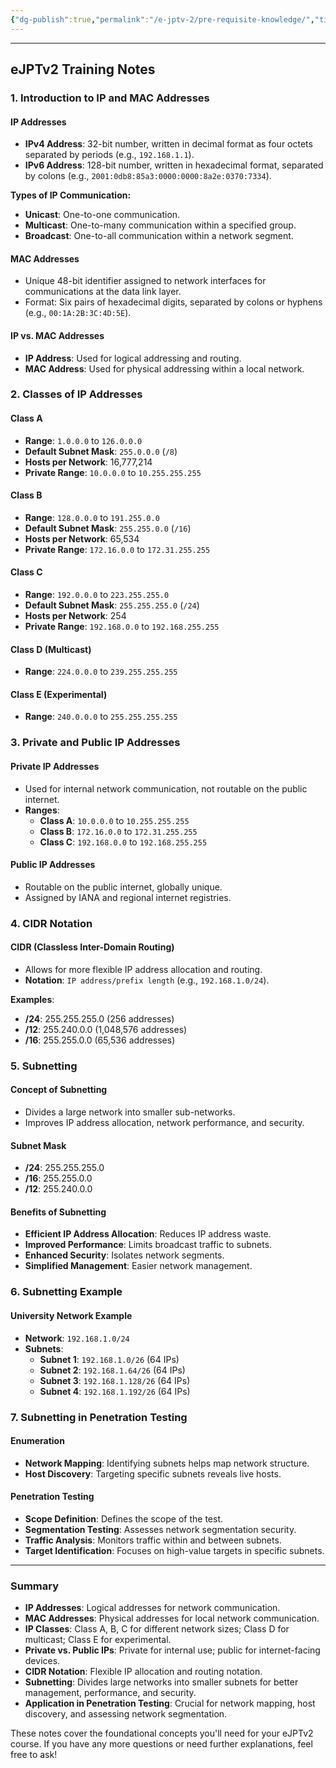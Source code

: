 ```yaml
---
{"dg-publish":true,"permalink":"/e-jptv-2/pre-requisite-knowledge/","title":"Networking Recap - eJPTv2","tags":["ejptv2"]}
---
```



---

## eJPTv2 Training Notes

### 1. **Introduction to IP and MAC Addresses**

#### **IP Addresses**
- **IPv4 Address**: 32-bit number, written in decimal format as four octets separated by periods (e.g., `192.168.1.1`).
- **IPv6 Address**: 128-bit number, written in hexadecimal format, separated by colons (e.g., `2001:0db8:85a3:0000:0000:8a2e:0370:7334`).

**Types of IP Communication:**
- **Unicast**: One-to-one communication.
- **Multicast**: One-to-many communication within a specified group.
- **Broadcast**: One-to-all communication within a network segment.

#### **MAC Addresses**
- Unique 48-bit identifier assigned to network interfaces for communications at the data link layer.
- Format: Six pairs of hexadecimal digits, separated by colons or hyphens (e.g., `00:1A:2B:3C:4D:5E`).

#### **IP vs. MAC Addresses**
- **IP Address**: Used for logical addressing and routing.
- **MAC Address**: Used for physical addressing within a local network.

### 2. **Classes of IP Addresses**

#### **Class A**
- **Range**: `1.0.0.0` to `126.0.0.0`
- **Default Subnet Mask**: `255.0.0.0` (`/8`)
- **Hosts per Network**: 16,777,214
- **Private Range**: `10.0.0.0` to `10.255.255.255`

#### **Class B**
- **Range**: `128.0.0.0` to `191.255.0.0`
- **Default Subnet Mask**: `255.255.0.0` (`/16`)
- **Hosts per Network**: 65,534
- **Private Range**: `172.16.0.0` to `172.31.255.255`

#### **Class C**
- **Range**: `192.0.0.0` to `223.255.255.0`
- **Default Subnet Mask**: `255.255.255.0` (`/24`)
- **Hosts per Network**: 254
- **Private Range**: `192.168.0.0` to `192.168.255.255`

#### **Class D (Multicast)**
- **Range**: `224.0.0.0` to `239.255.255.255`

#### **Class E (Experimental)**
- **Range**: `240.0.0.0` to `255.255.255.255`

### 3. **Private and Public IP Addresses**

#### **Private IP Addresses**
- Used for internal network communication, not routable on the public internet.
- **Ranges**:
  - **Class A**: `10.0.0.0` to `10.255.255.255`
  - **Class B**: `172.16.0.0` to `172.31.255.255`
  - **Class C**: `192.168.0.0` to `192.168.255.255`

#### **Public IP Addresses**
- Routable on the public internet, globally unique.
- Assigned by IANA and regional internet registries.

### 4. **CIDR Notation**

#### **CIDR (Classless Inter-Domain Routing)**
- Allows for more flexible IP address allocation and routing.
- **Notation**: `IP address/prefix length` (e.g., `192.168.1.0/24`).

**Examples**:
- **/24**: 255.255.255.0 (256 addresses)
- **/12**: 255.240.0.0 (1,048,576 addresses)
- **/16**: 255.255.0.0 (65,536 addresses)

### 5. **Subnetting**

#### **Concept of Subnetting**
- Divides a large network into smaller sub-networks.
- Improves IP address allocation, network performance, and security.

#### **Subnet Mask**
- **/24**: 255.255.255.0
- **/16**: 255.255.0.0
- **/12**: 255.240.0.0

#### **Benefits of Subnetting**
- **Efficient IP Address Allocation**: Reduces IP address waste.
- **Improved Performance**: Limits broadcast traffic to subnets.
- **Enhanced Security**: Isolates network segments.
- **Simplified Management**: Easier network management.

### 6. **Subnetting Example**

#### **University Network Example**
- **Network**: `192.168.1.0/24`
- **Subnets**:
  - **Subnet 1**: `192.168.1.0/26` (64 IPs)
  - **Subnet 2**: `192.168.1.64/26` (64 IPs)
  - **Subnet 3**: `192.168.1.128/26` (64 IPs)
  - **Subnet 4**: `192.168.1.192/26` (64 IPs)

### 7. **Subnetting in Penetration Testing**

#### **Enumeration**
- **Network Mapping**: Identifying subnets helps map network structure.
- **Host Discovery**: Targeting specific subnets reveals live hosts.

#### **Penetration Testing**
- **Scope Definition**: Defines the scope of the test.
- **Segmentation Testing**: Assesses network segmentation security.
- **Traffic Analysis**: Monitors traffic within and between subnets.
- **Target Identification**: Focuses on high-value targets in specific subnets.

---

### Summary

- **IP Addresses**: Logical addresses for network communication.
- **MAC Addresses**: Physical addresses for local network communication.
- **IP Classes**: Class A, B, C for different network sizes; Class D for multicast; Class E for experimental.
- **Private vs. Public IPs**: Private for internal use; public for internet-facing devices.
- **CIDR Notation**: Flexible IP allocation and routing notation.
- **Subnetting**: Divides large networks into smaller subnets for better management, performance, and security.
- **Application in Penetration Testing**: Crucial for network mapping, host discovery, and assessing network segmentation.

These notes cover the foundational concepts you'll need for your eJPTv2 course. If you have any more questions or need further explanations, feel free to ask!